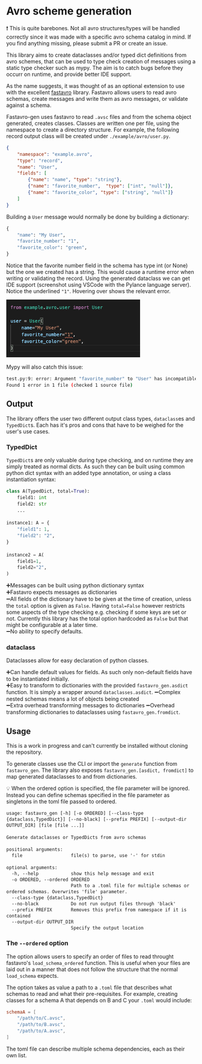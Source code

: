 # Avro scheme generation

:exclamation: This is quite barebones. Not all avro structures/types will be handled correctly since it was made with a specific avro schema catalog in mind. If you find anything missing, please submit a PR or create an issue.

This library aims to create dataclasses and/or typed dict definitions from avro schemes, that can be used to type check creation of messages using a static type checker such as mypy.
The aim is to catch bugs before they occurr on runtime, and provide better IDE support.

As the name suggests, it was thought of as an optional extension to use with the excellent [fastavro](github.com/fastavro/fastavro) library.
Fastavro allows users to read avro schemas, create messages and write them as avro messages, or validate against a schema.

Fastavro-gen uses fastavro to read `.avsc` files and from the schema object generated, creates classes. Classes are written one per file, using the namespace to create a directory structure.
For example, the following record output class will be created under `./example/avro/user.py`.
```json
{
    "namespace": "example.avro",
    "type": "record",
    "name": "User",
    "fields": [
        {"name": "name", "type": "string"},
        {"name": "favorite_number",  "type": ["int", "null"]},
        {"name": "favorite_color", "type": ["string", "null"]}
    ]
}
```

Building a `User` message would normally be done by building a dictionary:
```python
{
    "name": "My User",
    "favorite_number": "1",
    "favorite_color": "green",
}
```
Notice that the favorite number field in the schema has type int (or None) but the one we created has a string. This would cause a runtime error when writing or validating the record.
Using the generated dataclass we can get IDE support (screenshot using VSCode with the Pylance language server). Notice the underlined `"1"`. Hovering over shows the relevant error.

![VSCode IDE support](docs/ide_support.png)

Mypy will also catch this issue:
```bash
test.py:9: error: Argument "favorite_number" to "User" has incompatible type "str"; expected "Optional[int]"
Found 1 error in 1 file (checked 1 source file)
```


## Output

The library offers the user two different output class types, `dataclass`es and `TypedDict`s.
Each has it's pros and cons that have to be weighed for the user's use cases.

### TypedDict
`TypedDict`s are only valuable during type checking, and on runtime they are simply treated as normal dicts. 
As such they can be built using common python dict syntax with an added type annotation, or using a class instantiation syntax:
```python
class A(TypedDict, total=True):
    field1: int
    field2: str
    ...

instance1: A = {
    "field1": 1,
    "field2": "2",
}

instance2 = A(
    field1=1,
    field2="2",
)
```
:heavy_plus_sign:Messages can be built using python dictionary syntax  
:heavy_plus_sign:Fastavro expects messages as dictionaries  
:heavy_minus_sign:All fields of the dictionary have to be given at the time of creation, unless the `total` option is given as `False`.
Having `total=False` however restricts some aspects of the type checking e.g. checking if some keys are set or not. 
Currently this library has the total option hardcoded as `False` but that might be configurable at a later time.  
:heavy_minus_sign:No ability to specify defaults.  

### dataclass
Dataclasses allow for easy declaration of python classes.

:heavy_plus_sign:Can handle default values for fields. As such only non-default fields have to be instantiated initially.  
:heavy_plus_sign:Easy to transform to dictionaries with the provided `fastavro_gen.asdict` function. It is simply a wrapper around `dataclasses.asdict`.
:heavy_minus_sign:Complex nested schemas means a lot of objects being created  
:heavy_minus_sign:Extra overhead transforming messages to dictionaries 
:heavy_minus_sign:Overhead transforming dictionaries to dataclasses using `fastavro_gen.fromdict`.


## Usage

This is a work in progress and can't currently be installed without cloning the repository. 

To generate classes use the CLI or import the `generate` function from `fastavro_gen`. The library also exposes `fastavro_gen.[asdict, fromdict]` to map generated dataclasses to and from dictionaries.

:bulb: When the ordered option is specified, the file parameter will be ignored. Instead you can define schemas specified in the file parameter as singletons in the toml file passed to ordered.

```
usage: fastavro_gen [-h] [-o ORDERED] [--class-type {dataclass,TypedDict}] [--no-black] [--prefix PREFIX] [--output-dir OUTPUT_DIR] [file [file ...]]

Generate dataclasses or TypedDicts from avro schemas

positional arguments:
  file                  file(s) to parse, use '-' for stdin

optional arguments:
  -h, --help            show this help message and exit
  -o ORDERED, --ordered ORDERED
                        Path to a .toml file for multiple schemas or ordered schemas. Overwrites 'file' parameter.
  --class-type {dataclass,TypedDict}
  --no-black            Do not run output files through 'black'
  --prefix PREFIX       Removes this prefix from namespace if it is contained
  --output-dir OUTPUT_DIR
                        Specify the output location
```

### The `--ordered` option
The option allows users to specify an order of files to read throught fastavro's `load_schema_ordered` function.
This is useful when your files are laid out in a manner that does not follow the structure that the normal `load_schema` expects.

The option takes as value a path to a `.toml` file that describes what schemas to read and what their pre-requisites.
For example, creating classes for a schema A that depends on B and C your `.toml` would include:
```toml
schemaA = [
    "/path/to/C.avsc",
    "/path/to/B.avsc",
    "/path/to/A.avsc",
]
```
The toml file can describe multiple schema dependencies, each as their own list.

